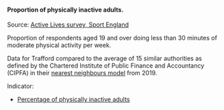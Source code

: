 #### Proportion of physically inactive adults.

Source: <a href="https://www.sportengland.org/know-your-audience/data/active-lives" target="_blank">Active Lives survey, Sport England</a>

Proportion of respondents aged 19 and over doing less than 30 minutes of moderate physical activity per week.

Data for Trafford compared to the average of 15 similar authorities as defined by the Chartered Institute of Public Finance and Accountancy (CIPFA) in their <a href='https://www.cipfa.org/services/cipfastats/nearest-neighbour-model' target='_blank'>nearest neighbours model</a> from 2019.
 
Indicator:

* <a href="https://fingertips.phe.org.uk/search/93015#page/6/gid" target="_blank"> Percentage of physically inactive adults </a>